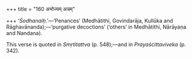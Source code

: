 +++
title = "160 अभोज्यम् अन्नम्"

+++
‘*Śodhanaiḥ*.’—‘Penances’ (Medhātithi, Govindarāja, Kullūka and
Rāghavānanda);—‘purgative decoctions’ (‘others’ in Medhātithi, Nārāyaṇa
and Nandana).

This verse is quoted in *Smṛtitattva* (p. 548);—and in
*Prayaścittaviveka* (p. 342).


